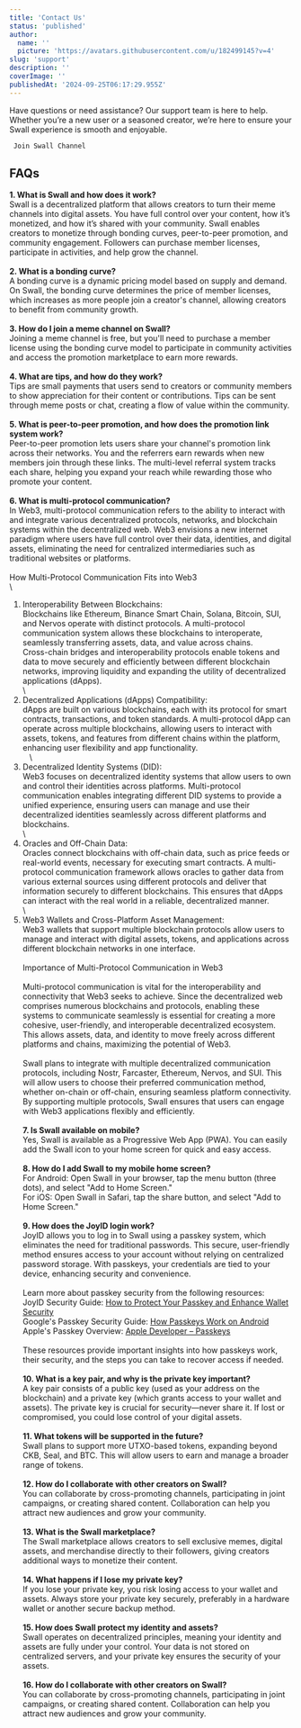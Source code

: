 ```yaml
---
title: 'Contact Us'
status: 'published'
author:
  name: ''
  picture: 'https://avatars.githubusercontent.com/u/182499145?v=4'
slug: 'support'
description: ''
coverImage: ''
publishedAt: '2024-09-25T06:17:29.955Z'
---
```


Have questions or need assistance? Our support team is here to help. Whether you’re a new user or a seasoned creator, we’re here to ensure your Swall experience is smooth and enjoyable.

` Join Swall Channel`

## FAQs

**1. What is Swall and how does it work?**\
Swall is a decentralized platform that allows creators to turn their meme channels into digital assets. You have full control over your content, how it’s monetized, and how it’s shared with your community. Swall enables creators to monetize through bonding curves, peer-to-peer promotion, and community engagement. Followers can purchase member licenses, participate in activities, and help grow the channel.\
 \
**2. What is a bonding curve?** \
A bonding curve is a dynamic pricing model based on supply and demand. On Swall, the bonding curve determines the price of member licenses, which increases as more people join a creator's channel, allowing creators to benefit from community growth.\
 \
**3. How do I join a meme channel on Swall?** \
Joining a meme channel is free, but you'll need to purchase a member license using the bonding curve model to participate in community activities and access the promotion marketplace to earn more rewards.\
 \
**4. What are tips, and how do they work?** \
Tips are small payments that users send to creators or community members to show appreciation for their content or contributions. Tips can be sent through meme posts or chat, creating a flow of value within the community.\
 \
**5. What is peer-to-peer promotion, and how does the promotion link system work?** \
Peer-to-peer promotion lets users share your channel's promotion link across their networks. You and the referrers earn rewards when new members join through these links. The multi-level referral system tracks each share, helping you expand your reach while rewarding those who promote your content.\
 \
**6. What is multi-protocol communication?** \
In Web3, multi-protocol communication refers to the ability to interact with and integrate various decentralized protocols, networks, and blockchain systems within the decentralized web. Web3 envisions a new internet paradigm where users have full control over their data, identities, and digital assets, eliminating the need for centralized intermediaries such as traditional websites or platforms.\
\
How Multi-Protocol Communication Fits into Web3\
\\

1. Interoperability Between Blockchains:\
   Blockchains like Ethereum, Binance Smart Chain, Solana, Bitcoin, SUI, and Nervos operate with distinct protocols. A multi-protocol communication system allows these blockchains to interoperate, seamlessly transferring assets, data, and value across chains.\
   Cross-chain bridges and interoperability protocols enable tokens and data to move securely and efficiently between different blockchain networks, improving liquidity and expanding the utility of decentralized applications (dApps).\
   \\
2. Decentralized Applications (dApps) Compatibility:\
   dApps are built on various blockchains, each with its protocol for smart contracts, transactions, and token standards. A multi-protocol dApp can operate across multiple blockchains, allowing users to interact with assets, tokens, and features from different chains within the platform, enhancing user flexibility and app functionality.\
      \\
3. Decentralized Identity Systems (DID):\
   Web3 focuses on decentralized identity systems that allow users to own and control their identities across platforms. Multi-protocol communication enables integrating different DID systems to provide a unified experience, ensuring users can manage and use their decentralized identities seamlessly across different platforms and blockchains.\
   \\
4. Oracles and Off-Chain Data:\
   Oracles connect blockchains with off-chain data, such as price feeds or real-world events, necessary for executing smart contracts. A multi-protocol communication framework allows oracles to gather data from various external sources using different protocols and deliver that information securely to different blockchains. This ensures that dApps can interact with the real world in a reliable, decentralized manner.\
   \\
5. Web3 Wallets and Cross-Platform Asset Management:\
   Web3 wallets that support multiple blockchain protocols allow users to manage and interact with digital assets, tokens, and applications across different blockchain networks in one interface.\
   \
   Importance of Multi-Protocol Communication in Web3\
   \
   Multi-protocol communication is vital for the interoperability and connectivity that Web3 seeks to achieve. Since the decentralized web comprises numerous blockchains and protocols, enabling these systems to communicate seamlessly is essential for creating a more cohesive, user-friendly, and interoperable decentralized ecosystem. This allows assets, data, and identity to move freely across different platforms and chains, maximizing the potential of Web3.\
   \
   Swall plans to integrate with multiple decentralized communication protocols, including Nostr, Farcaster, Ethereum, Nervos, and SUI. This will allow users to choose their preferred communication method, whether on-chain or off-chain, ensuring seamless platform connectivity. By supporting multiple protocols, Swall ensures that users can engage with Web3 applications flexibly and efficiently.\
    \
   **7. Is Swall available on mobile?** \
   Yes, Swall is available as a Progressive Web App (PWA). You can easily add the Swall icon to your home screen for quick and easy access.\
    \
   **8. How do I add Swall to my mobile home screen?** \
   For Android: Open Swall in your browser, tap the menu button (three dots), and select "Add to Home Screen." \
   For iOS: Open Swall in Safari, tap the share button, and select "Add to Home Screen."\
    \
   **9. How does the JoyID login work?** \
   JoyID allows you to log in to Swall using a passkey system, which eliminates the need for traditional passwords. This secure, user-friendly method ensures access to your account without relying on centralized password storage. With passkeys, your credentials are tied to your device, enhancing security and convenience. \
    \
   Learn more about passkey security from the following resources:\
   JoyID Security Guide: [How to Protect Your Passkey and Enhance Wallet Security](https://nervina.notion.site/JoyID-Security-Guide-How-to-Protect-Your-Passkey-and-Enhance-Wallet-Security-32b43c4b7a1749c5b8a3c92dca2acafe)\
   Google's Passkey Security Guide: [How Passkeys Work on Android](https://support.google.com/android/answer/14124480?hl=en)\
   Apple's Passkey Overview: [Apple Developer – Passkeys](https://developer.apple.com/passkeys/)\
    \
   These resources provide important insights into how passkeys work, their security, and the steps you can take to recover access if needed.\
    \
   **10. What is a key pair, and why is the private key important?** \
   A key pair consists of a public key (used as your address on the blockchain) and a private key (which grants access to your wallet and assets). The private key is crucial for security—never share it. If lost or compromised, you could lose control of your digital assets.\
    \
   **11. What tokens will be supported in the future?**\
   Swall plans to support more UTXO-based tokens, expanding beyond CKB, Seal, and BTC. This will allow users to earn and manage a broader range of tokens.\
    \
   **12. How do I collaborate with other creators on Swall?** \
   You can collaborate by cross-promoting channels, participating in joint campaigns, or creating shared content. Collaboration can help you attract new audiences and grow your community.\
    \
   **13. What is the Swall marketplace?** \
   The Swall marketplace allows creators to sell exclusive memes, digital assets, and merchandise directly to their followers, giving creators additional ways to monetize their content.\
    \
   **14. What happens if I lose my private key?** \
   If you lose your private key, you risk losing access to your wallet and assets. Always store your private key securely, preferably in a hardware wallet or another secure backup method.\
    \
   **15. How does Swall protect my identity and assets?** \
   Swall operates on decentralized principles, meaning your identity and assets are fully under your control. Your data is not stored on centralized servers, and your private key ensures the security of your assets.\
    \
   **16. How do I collaborate with other creators on Swall?** \
   You can collaborate by cross-promoting channels, participating in joint campaigns, or creating shared content. Collaboration can help you attract new audiences and grow your community.
